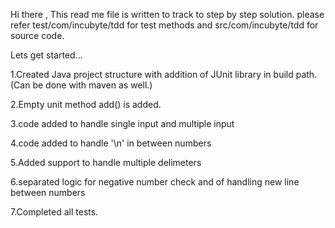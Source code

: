 Hi there ,
This read me file is written to track to step by step solution.
please refer test/com/incubyte/tdd for test methods and
src/com/incubyte/tdd for source code.

Lets get started...

1.Created Java project structure with addition of JUnit library in build path.
(Can be done with maven as well.)

2.Empty unit method add() is added.

3.code added to handle single input and multiple input

4.code added to handle '\n' in between numbers

5.Added support to handle multiple delimeters

6.separated logic for negative number check and of handling new line between numbers

7.Completed all tests.


